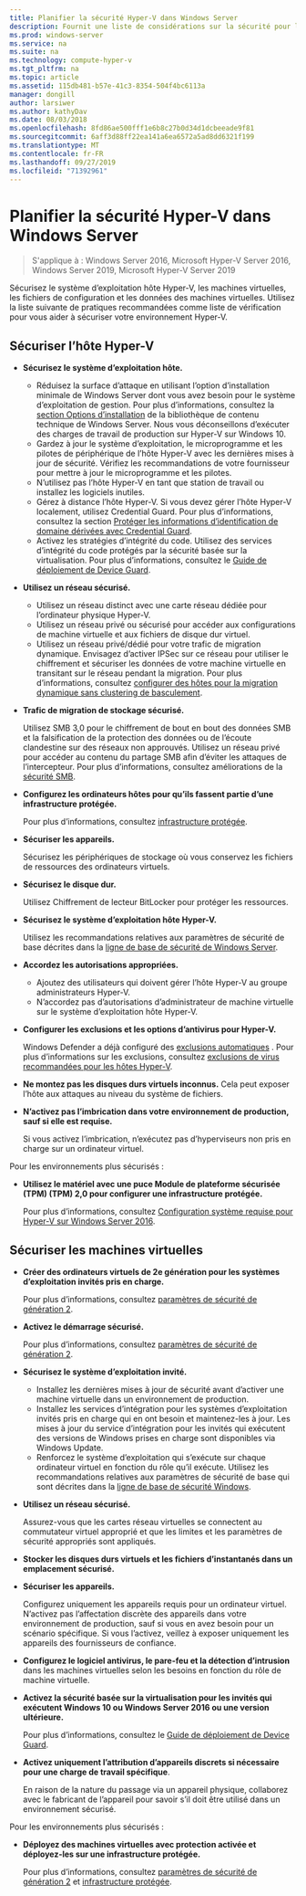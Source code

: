 ```yaml
---
title: Planifier la sécurité Hyper-V dans Windows Server
description: Fournit une liste de considérations sur la sécurité pour les ordinateurs hôtes Hyper-v et les machines virtuelles
ms.prod: windows-server
ms.service: na
ms.suite: na
ms.technology: compute-hyper-v
ms.tgt_pltfrm: na
ms.topic: article
ms.assetid: 115db481-b57e-41c3-8354-504f4bc6113a
manager: dongill
author: larsiwer
ms.author: kathyDav
ms.date: 08/03/2018
ms.openlocfilehash: 8fd86ae500fff1e6b8c27b0d34d1dcbeeade9f81
ms.sourcegitcommit: 6aff3d88ff22ea141a6ea6572a5ad8dd6321f199
ms.translationtype: MT
ms.contentlocale: fr-FR
ms.lasthandoff: 09/27/2019
ms.locfileid: "71392961"
---
```

# <a name="plan-for-hyper-v-security-in-windows-server"></a>Planifier la sécurité Hyper-V dans Windows Server

>S'applique à : Windows Server 2016, Microsoft Hyper-V Server 2016, Windows Server 2019, Microsoft Hyper-V Server 2019

Sécurisez le système d’exploitation hôte Hyper-V, les machines virtuelles, les fichiers de configuration et les données des machines virtuelles. Utilisez la liste suivante de pratiques recommandées comme liste de vérification pour vous aider à sécuriser votre environnement Hyper-V.

## <a name="secure-the-hyper-v-host"></a>Sécuriser l’hôte Hyper-V
- **Sécurisez le système d’exploitation hôte.**
    - Réduisez la surface d’attaque en utilisant l’option d’installation minimale de Windows Server dont vous avez besoin pour le système d’exploitation de gestion. Pour plus d’informations, consultez la [section Options d’installation](/windows-server/windows-server#installation-options) de la bibliothèque de contenu technique de Windows Server. Nous vous déconseillons d’exécuter des charges de travail de production sur Hyper-V sur Windows 10.
    - Gardez à jour le système d’exploitation, le microprogramme et les pilotes de périphérique de l’hôte Hyper-V avec les dernières mises à jour de sécurité. Vérifiez les recommandations de votre fournisseur pour mettre à jour le microprogramme et les pilotes.
    - N’utilisez pas l’hôte Hyper-V en tant que station de travail ou installez les logiciels inutiles.
    - Gérez à distance l’hôte Hyper-V. Si vous devez gérer l’hôte Hyper-V localement, utilisez Credential Guard. Pour plus d’informations, consultez la section [Protéger les informations d’identification de domaine dérivées avec Credential Guard](https://docs.microsoft.com/windows/access-protection/credential-guard/credential-guard).
    - Activez les stratégies d’intégrité du code. Utilisez des services d’intégrité du code protégés par la sécurité basée sur la virtualisation. Pour plus d’informations, consultez le [Guide de déploiement de Device Guard](https://docs.microsoft.com/windows/device-security/device-guard/device-guard-deployment-guide).
- **Utilisez un réseau sécurisé.**
    - Utilisez un réseau distinct avec une carte réseau dédiée pour l’ordinateur physique Hyper-V.
    - Utilisez un réseau privé ou sécurisé pour accéder aux configurations de machine virtuelle et aux fichiers de disque dur virtuel.
    - Utilisez un réseau privé/dédié pour votre trafic de migration dynamique. Envisagez d’activer IPSec sur ce réseau pour utiliser le chiffrement et sécuriser les données de votre machine virtuelle en transitant sur le réseau pendant la migration. Pour plus d’informations, consultez [configurer des hôtes pour la migration dynamique sans clustering de basculement](../deploy/set-up-hosts-for-live-migration-without-failover-clustering.md).
- **Trafic de migration de stockage sécurisé.** 

    Utilisez SMB 3,0 pour le chiffrement de bout en bout des données SMB et la falsification de la protection des données ou de l’écoute clandestine sur des réseaux non approuvés. Utilisez un réseau privé pour accéder au contenu du partage SMB afin d’éviter les attaques de l’intercepteur. Pour plus d’informations, consultez améliorations de la [sécurité SMB](https://technet.microsoft.com/library/dn551363.aspx). 
- **Configurez les ordinateurs hôtes pour qu’ils fassent partie d’une infrastructure protégée.** 

    Pour plus d’informations, consultez [infrastructure protégée](../../../security/guarded-fabric-shielded-vm/guarded-fabric-and-shielded-vms-top-node.md).
- **Sécuriser les appareils.** 

    Sécurisez les périphériques de stockage où vous conservez les fichiers de ressources des ordinateurs virtuels.
    
- **Sécurisez le disque dur.** 

    Utilisez Chiffrement de lecteur BitLocker pour protéger les ressources.
    
- **Sécurisez le système d’exploitation hôte Hyper-V.** 

    Utilisez les recommandations relatives aux paramètres de sécurité de base décrites dans la [ligne de base de sécurité de Windows Server](https://docs.microsoft.com/windows/device-security/windows-security-baselines).
    
- **Accordez les autorisations appropriées.**
    - Ajoutez des utilisateurs qui doivent gérer l’hôte Hyper-V au groupe administrateurs Hyper-V.
    - N’accordez pas d’autorisations d’administrateur de machine virtuelle sur le système d’exploitation hôte Hyper-V.

- **Configurer les exclusions et les options d’antivirus pour Hyper-V.**  

    Windows Defender a déjà configuré des [exclusions automatiques](https://docs.microsoft.com/windows/security/threat-protection/windows-defender-antivirus/configure-server-exclusions-windows-defender-antivirus) . Pour plus d’informations sur les exclusions, consultez [exclusions de virus recommandées pour les hôtes Hyper-V](https://support.microsoft.com/kb/3105657). 

- **Ne montez pas les disques durs virtuels inconnus.** Cela peut exposer l’hôte aux attaques au niveau du système de fichiers.

- **N’activez pas l’imbrication dans votre environnement de production, sauf si elle est requise.**

    Si vous activez l’imbrication, n’exécutez pas d’hyperviseurs non pris en charge sur un ordinateur virtuel.  

Pour les environnements plus sécurisés :

- **Utilisez le matériel avec une puce Module de plateforme sécurisée (TPM) (TPM) 2,0 pour configurer une infrastructure protégée.** 

    Pour plus d’informations, consultez [Configuration système requise pour Hyper-V sur Windows Server 2016](../system-requirements-for-hyper-v-on-windows.md).

## <a name="secure-virtual-machines"></a>Sécuriser les machines virtuelles
- **Créer des ordinateurs virtuels de 2e génération pour les systèmes d’exploitation invités pris en charge.** 

    Pour plus d’informations, consultez [paramètres de sécurité de génération 2](../learn-more/Generation-2-virtual-machine-security-settings-for-Hyper-V.md).
    
- **Activez le démarrage sécurisé.** 

    Pour plus d’informations, consultez [paramètres de sécurité de génération 2](../learn-more/Generation-2-virtual-machine-security-settings-for-Hyper-V.md).
    
- **Sécurisez le système d’exploitation invité.**

    - Installez les dernières mises à jour de sécurité avant d’activer une machine virtuelle dans un environnement de production.
    - Installez les services d’intégration pour les systèmes d’exploitation invités pris en charge qui en ont besoin et maintenez-les à jour. Les mises à jour du service d’intégration pour les invités qui exécutent des versions de Windows prises en charge sont disponibles via Windows Update.
    - Renforcez le système d’exploitation qui s’exécute sur chaque ordinateur virtuel en fonction du rôle qu’il exécute. Utilisez les recommandations relatives aux paramètres de sécurité de base qui sont décrites dans la [ligne de base de sécurité Windows](https://docs.microsoft.com/windows/device-security/windows-security-baselines).
    
- **Utilisez un réseau sécurisé.** 

    Assurez-vous que les cartes réseau virtuelles se connectent au commutateur virtuel approprié et que les limites et les paramètres de sécurité appropriés sont appliqués.
    
- **Stocker les disques durs virtuels et les fichiers d’instantanés dans un emplacement sécurisé.**

- **Sécuriser les appareils.** 

    Configurez uniquement les appareils requis pour un ordinateur virtuel. N’activez pas l’affectation discrète des appareils dans votre environnement de production, sauf si vous en avez besoin pour un scénario spécifique. Si vous l’activez, veillez à exposer uniquement les appareils des fournisseurs de confiance. 
    
- **Configurez le logiciel antivirus, le pare-feu et la détection d’intrusion** dans les machines virtuelles selon les besoins en fonction du rôle de machine virtuelle.

- **Activez la sécurité basée sur la virtualisation pour les invités qui exécutent Windows 10 ou Windows Server 2016 ou une version ultérieure.** 

    Pour plus d’informations, consultez le [Guide de déploiement de Device Guard](https://docs.microsoft.com/windows/device-security/device-guard/device-guard-deployment-guide).
    
- **Activez uniquement l’attribution d’appareils discrets si nécessaire pour une charge de travail spécifique**. 

    En raison de la nature du passage via un appareil physique, collaborez avec le fabricant de l’appareil pour savoir s’il doit être utilisé dans un environnement sécurisé.

Pour les environnements plus sécurisés :

- **Déployez des machines virtuelles avec protection activée et déployez-les sur une infrastructure protégée.** 

    Pour plus d’informations, consultez [paramètres de sécurité de génération 2](../learn-more/Generation-2-virtual-machine-security-settings-for-Hyper-V.md) et [infrastructure protégée](../../../security/guarded-fabric-shielded-vm/guarded-fabric-and-shielded-vms-top-node.md).
